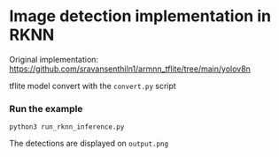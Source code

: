 # Image detection implementation in RKNN
Original implementation: https://github.com/sravansenthiln1/armnn_tflite/tree/main/yolov8n

tflite model convert with the ``convert.py`` script

### Run the example
```shell
python3 run_rknn_inference.py
```

The detections are displayed on `output.png`
